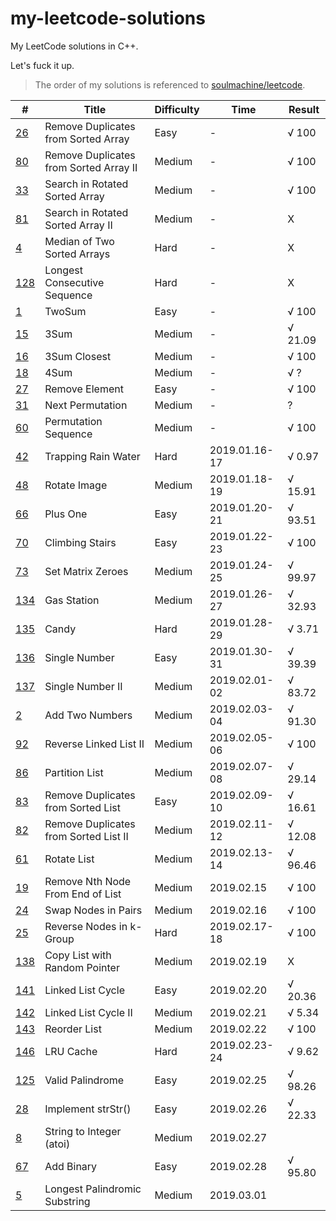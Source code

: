 # my-leetcode-solutions

My LeetCode solutions in C++.

Let's fuck it up.

> The order of my solutions is referenced to [soulmachine/leetcode](https://github.com/soulmachine/leetcode).

| # | Title | Difficulty | Time | Result |
| --- | --- | --- | --- | --- |
| [26](https://leetcode.com/problems/remove-duplicates-from-sorted-array/) | Remove Duplicates from Sorted Array | Easy | - | √ 100 |
| [80](https://leetcode.com/problems/remove-duplicates-from-sorted-array-ii/) | Remove Duplicates from Sorted Array II | Medium | - | √ 100 |
| [33](https://leetcode.com/problems/search-in-rotated-sorted-array/) | Search in Rotated Sorted Array | Medium | - | √ 100 |
| [81](https://leetcode.com/problems/search-in-rotated-sorted-array-ii/) | Search in Rotated Sorted Array II | Medium | - | X |
| [4](https://leetcode.com/problems/median-of-two-sorted-arrays/) | Median of Two Sorted Arrays | Hard | - | X |
| [128](https://leetcode.com/problems/longest-consecutive-sequence/) | Longest Consecutive Sequence   | Hard | - | X |
| [1](https://leetcode.com/problems/two-sum/) | TwoSum | Easy | - | √ 100 |
| [15](https://leetcode.com/problems/3sum/) | 3Sum | Medium | - | √ 21.09 |
| [16](https://leetcode.com/problems/3sum-closest/) | 3Sum Closest | Medium | - | √ 100 |
| [18](https://leetcode.com/problems/4sum/) | 4Sum | Medium | - | √ ? |
| [27](https://leetcode.com/problems/remove-element/) | Remove Element | Easy | - | √ 100 |
| [31](https://leetcode.com/problems/next-permutation/) | Next Permutation | Medium | - | ? |
| [60](https://leetcode.com/problems/permutation-sequence/) | Permutation Sequence | Medium | - | √ 100 |
| [42](https://leetcode.com/problems/trapping-rain-water/)     | Trapping Rain Water                   | Hard       | 2019.01.16-17 | √ 0.97 |
| [48](https://leetcode.com/problems/rotate-image/)            | Rotate Image                          | Medium     | 2019.01.18-19 | √ 15.91 |
| [66](https://leetcode.com/problems/plus-one/)                | Plus One                              | Easy       | 2019.01.20-21 | √ 93.51 |
| [70](https://leetcode.com/problems/climbing-stairs/)         | Climbing Stairs                       | Easy       | 2019.01.22-23 | √ 100 |
| [73](https://leetcode.com/problems/set-matrix-zeroes/)       | Set Matrix Zeroes                     | Medium     | 2019.01.24-25 | √ 99.97 |
| [134](https://leetcode.com/problems/gas-station/)            | Gas Station                           | Medium     | 2019.01.26-27 | √ 32.93 |
| [135](https://leetcode.com/problems/candy/)                  | Candy                                 | Hard       | 2019.01.28-29 | √ 3.71 |
| [136](https://leetcode.com/problems/single-number/)          | Single Number                         | Easy       | 2019.01.30-31 | √ 39.39 |
| [137](https://leetcode.com/problems/single-number-ii/)       | Single Number II                      | Medium     | 2019.02.01-02 | √ 83.72 |
| [2](https://leetcode.com/problems/add-two-numbers/)          | Add Two Numbers                       | Medium     | 2019.02.03-04 | √ 91.30 |
| [92](https://leetcode.com/problems/reverse-linked-list-ii/)  | Reverse Linked List II                | Medium     | 2019.02.05-06 | √ 100 |
| [86](https://leetcode.com/problems/partition-list/)          | Partition List                        | Medium     | 2019.02.07-08 | √ 29.14 |
| [83](https://leetcode.com/problems/remove-duplicates-from-sorted-list/) | Remove Duplicates from Sorted List    | Easy       | 2019.02.09-10 | √ 16.61 |
| [82](https://leetcode.com/problems/remove-duplicates-from-sorted-list-ii/) | Remove Duplicates from Sorted List II | Medium     | 2019.02.11-12 | √ 12.08 |
| [61](https://leetcode.com/problems/rotate-list/)             | Rotate List                           | Medium     | 2019.02.13-14 | √ 96.46 |
| [19](https://leetcode.com/problems/remove-nth-node-from-end-of-list/) | Remove Nth Node From End of List      | Medium     | 2019.02.15 | √ 100 |
| [24](https://leetcode.com/problems/swap-nodes-in-pairs/)     | Swap Nodes in Pairs                   | Medium     | 2019.02.16    | √ 100 |
| [25](https://leetcode.com/problems/reverse-nodes-in-k-group/) | Reverse Nodes in k-Group              | Hard       | 2019.02.17-18 | √ 100 |
| [138](https://leetcode.com/problems/copy-list-with-random-pointer/) | Copy List with Random Pointer | Medium | 2019.02.19 | X |
| [141](https://leetcode.com/problems/linked-list-cycle/) | Linked List Cycle | Easy | 2019.02.20 | √ 20.36 |
| [142](https://leetcode.com/problems/linked-list-cycle-ii/) | Linked List Cycle II | Medium | 2019.02.21 | √ 5.34 |
| [143](https://leetcode.com/problems/reorder-list/) | Reorder List | Medium | 2019.02.22 | √ 100 |
| [146](https://leetcode.com/problems/lru-cache/) | LRU Cache | Hard | 2019.02.23-24 | √ 9.62 |
| [125](https://leetcode.com/problems/valid-palindrome/) | Valid Palindrome | Easy | 2019.02.25 | √ 98.26 |
| [28](https://leetcode.com/problems/implement-strstr/) | Implement strStr() | Easy | 2019.02.26 | √ 22.33 |
| [8](https://leetcode.com/problems/string-to-integer-atoi/) | String to Integer (atoi) | Medium | 2019.02.27 | |
| [67](https://leetcode.com/problems/add-binary/) | Add Binary | Easy | 2019.02.28 | √ 95.80 |
| [5](https://leetcode.com/problems/longest-palindromic-substring/) | Longest Palindromic Substring | Medium | 2019.03.01 | |


